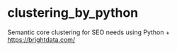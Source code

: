 # clustering_by_python
Semantic core clustering for SEO needs using Python + https://brightdata.com/
